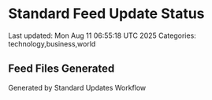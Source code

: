 # Standard Feed Update Status
Last updated: Mon Aug 11 06:55:18 UTC 2025
Categories: technology,business,world

## Feed Files Generated

Generated by Standard Updates Workflow
